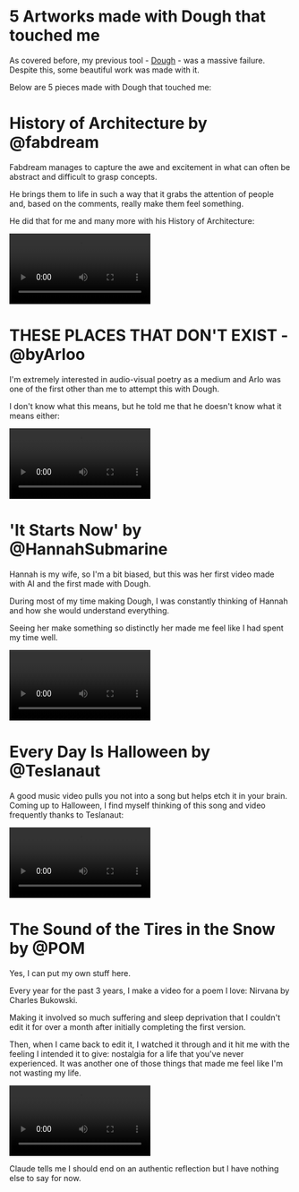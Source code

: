 # 5 Artworks made with Dough that touched me

As covered before, my previous tool - [Dough](https://github.com/banodoco/Dough) - was a massive failure. Despite this, some beautiful work was made with it.

Below are 5 pieces made with Dough that touched me:

# History of Architecture by @fabdream

Fabdream manages to capture the awe and excitement in what can often be abstract and difficult to grasp concepts.

He brings them to life in such a way that it grabs the attention of people and, based on the comments, really make them feel something.

He did that for me and many more with his History of Architecture:

<video width="50%" controls>
  <source src="../assets/fabdream.mp4" type="video/mp4">
  Your browser does not support the video tag.
</video>

# THESE PLACES THAT DON'T EXIST - @byArloo

I'm extremely interested in audio-visual poetry as a medium and Arlo was one of the first other than me to attempt this with Dough.

I don't know what this means, but he told me that he doesn't know what it means either:

<video width="50%" controls>
  <source src="../assets/arlo.mp4" type="video/mp4">
  Your browser does not support the video tag.
</video>


# 'It Starts Now' by @HannahSubmarine

Hannah is my wife, so I'm a bit biased, but this was her first video made with AI and the first made with Dough.

During most of my time making Dough, I was constantly thinking of Hannah and how she would understand everything.

Seeing her make something so distinctly her made me feel like I had spent my time well.

<video width="50%" controls>
  <source src="../assets/hannah.mov" type="video/quicktime">
  Your browser does not support the video tag.
</video>


# Every Day Is Halloween by @Teslanaut

A good music video pulls you not into a song but helps etch it in your brain. Coming up to Halloween, I find myself thinking of this song and video frequently thanks to Teslanaut:

<video width="50%" controls>
  <source src="../assets/teslanaut.mov" type="video/quicktime">
  Your browser does not support the video tag.
</video>

# The Sound of the Tires in the Snow by @POM

Yes, I can put my own stuff here. 

Every year for the past 3 years, I make a video for a poem I love: Nirvana by Charles Bukowski. 

Making it involved so much suffering and sleep deprivation that I couldn't edit it for over a month after initially completing the first version. 

Then, when I came back to edit it, I watched it through and it hit me with the feeling I intended it to give: nostalgia for a life that you've never experienced. It was another one of those things that made me feel like I'm not wasting my life.

<video width="50%" controls>
  <source src="../assets/pom_compressed.mp4" type="video/mp4">
  Your browser does not support the video tag.
</video>

Claude tells me I should end on an authentic reflection but I have nothing else to say for now.